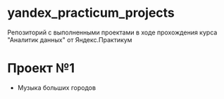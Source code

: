# yandex_practicum_projects
Репозиторий с выполненными проектами в ходе прохождения курса "Аналитик данных" от Яндекс.Практикум

# Проект №1
- Музыка больших городов

